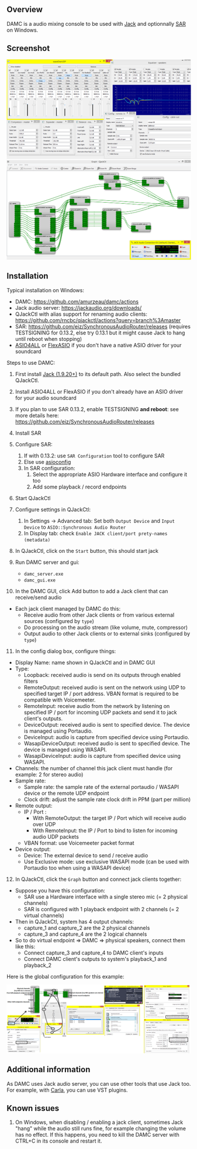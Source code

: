 ## Overview

DAMC is a audio mixing console to be used with [Jack](https://jackaudio.org/) and optionnally [SAR](https://github.com/eiz/SynchronousAudioRouter) on Windows.

## Screenshot

![DAMC GUI](doc/images/gui.png)
![qjackctl](doc/images/qjackctl.png)

## Installation

Typical installation on Windows:
 - DAMC: https://github.com/amurzeau/damc/actions
 - Jack audio server: https://jackaudio.org/downloads/
 - QJackCtl with alias support for renaming audio clients: https://github.com/rncbc/qjackctl/actions?query=branch%3Amaster
 - SAR: https://github.com/eiz/SynchronousAudioRouter/releases (requires TESTSIGNING for 0.13.2, else try 0.13.1 but it might cause Jack to hang until reboot when stopping)
 - [ASIO4ALL](http://www.asio4all.org/) or [FlexASIO](https://github.com/dechamps/FlexASIO/releases) if you don't have a native ASIO driver for your soundcard

Steps to use DAMC:

1. First install [Jack (1.9.20+)](https://jackaudio.org/downloads/) to its default path. Also select the bundled QJackCtl.
2. Install ASIO4ALL or FlexASIO if you don't already have an ASIO driver for your audio soundcard
3. If you plan to use SAR 0.13.2, enable TESTSIGNING **and reboot**: see more details here: https://github.com/eiz/SynchronousAudioRouter/releases
4. Install SAR
5. Configure SAR:
   1. If with 0.13.2: use `SAR Configuration` tool to configure SAR
   2. Else use [asioconfig](https://github.com/jprjr/asioconfig)
   3. In SAR configuration:
      1. Select the appropriate ASIO Hardware interface and configure it too
      2. Add some playback / record endpoints
6. Start QJackCtl
7. Configure settings in QJackCtl:
   1. In Settings -> Advanced tab: Set both `Output Device` and `Input Device` to `ASIO::Synchronous Audio Router`
   2. In Display tab: check `Enable JACK client/port prety-names (metadata)`

8. In QJackCtl, click on the `Start` button, this should start jack
9. Run DAMC server and gui:
   - `damc_server.exe`
   - `damc_gui.exe`
10. In the DAMC GUI, click Add button to add a Jack client that can receive/send audio
   - Each jack client managed by DAMC do this:
     - Receive audio from other Jack clients or from various external sources (configured by `type`)
	 - Do processing on the audio stream (like volume, mute, compressor)
	 - Output audio to other Jack clients or to external sinks (configured by `type`)
11. In the config dialog box, configure things:
   - Display Name: name shown in QJackCtl and in DAMC GUI
   - Type:
      - Loopback: received audio is send on its outputs through enabled filters
	  - RemoteOutput: received audio is sent on the network using UDP to specified target IP / port address. VBAN format is required to be compatible with Voicemeeter.
	  - RemoteInput: receive audio from the network by listening on specified IP / port for incoming UDP packets and send it to jack client's outputs.
	  - DeviceOutput: received audio is sent to specified device. The device is managed using Portaudio.
	  - DeviceInput: audio is capture from specified device using Portaudio.
	  - WasapiDeviceOutput: received audio is sent to specified device. The device is managed using WASAPI.
	  - WasapiDeviceInput: audio is capture from specified device using WASAPI.
   - Channels: the number of channel this jack client must handle (for example: 2 for stereo audio)
   - Sample rate:
     - Sample rate: the sample rate of the external portaudio / WASAPI device or the remote UDP endpoint
     - Clock drift: adjust the sample rate clock drift in PPM (part per million)
   - Remote output:
     - IP / Port :
	   - With RemoteOutput: the target IP / Port which will receive audio over UDP
	   - With RemoteInput: the IP / Port to bind to listen for incoming audio UDP packets
	 - VBAN format: use Voicemeeter packet format
   - Device output:
     - Device: The external device to send / receive audio
	 - Use Exclusive mode: use exclusive WASAPI mode (can be used with Portaudio too when using a WASAPI device)
12. In QJackCtl, click the `Graph` button and connect jack clients together:
   - Suppose you have this configuration:
     - SAR use a Hardware interface with a single stereo mic (= 2 physical channels)
	 - SAR is configured with 1 playback endpoint with 2 channels (= 2 virtual channels)
   - Then in QJackCtl, system has 4 output channels:
     - capture_1 and capture_2 are the 2 physical channels
	 - capture_3 and capture_4 are the 2 logical channels
   - So to do virtual endpoint => DAMC => physical speakers, connect them like this:
     - Connect capture_3 and capture_4 to DAMC client's inputs
	 - Connect DAMC client's outputs to system's playback_1 and playback_2

Here is the global configuration for this example:

![Global configuration](doc/images/global_configuration.png)

## Additional information

As DAMC uses Jack audio server, you can use other tools that use Jack too.
For example, with [Carla](https://github.com/falkTX/Carla), you can use VST plugins.


## Known issues

1. On Windows, when disabling / enabling a jack client, sometimes Jack "hang" while the audio still runs fine, for example changing the volume has no effect.
If this happens, you need to kill the DAMC server with CTRL+C in its console and restart it.
